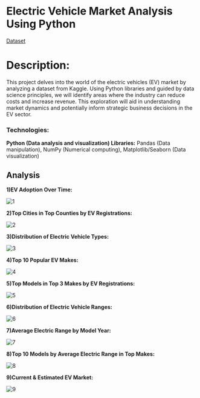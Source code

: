 # Electric Vehicle Market Analysis Using Python
[Dataset](https://www.kaggle.com/datasets/ajay160/electric-vehicles-market-size)

# Description:
This project delves into the world of the electric vehicles (EV) market by analyzing a dataset from Kaggle. Using Python libraries and guided by data science principles, we will identify areas where the industry can reduce costs and increase revenue. This exploration will aid in understanding market dynamics and potentially inform strategic business decisions in the EV sector.

### Technologies:
**Python (Data analysis and visualization) Libraries:** Pandas (Data manipulation), NumPy (Numerical computing), Matplotlib/Seaborn (Data visualization)

## Analysis
**1)EV Adoption Over Time:**

![1](https://i.imgur.com/WqF9KYN.png)

**2)Top Cities in Top Counties by EV Registrations:**

![2](https://i.imgur.com/7oHjee7.png)

**3)Distribution of Electric Vehicle Types:**

![3](https://i.imgur.com/Deh6G0P.png)

**4)Top 10 Popular EV Makes:**

![4](https://i.imgur.com/5apTGKx.png)

**5)Top Models in Top 3 Makes by EV Registrations:**

![5](https://i.imgur.com/U3kG3cZ.png)

**6)Distribution of Electric Vehicle Ranges:**

![6](https://i.imgur.com/XdAfdru.png)

**7)Average Electric Range by Model Year:**

![7](https://i.imgur.com/235NCqf.png)

**8)Top 10 Models by Average Electric Range in Top Makes:**

![8](https://i.imgur.com/mrts6gh.png)

**9)Current & Estimated EV Market:**

![9](https://i.imgur.com/tbKXuOG.png)



